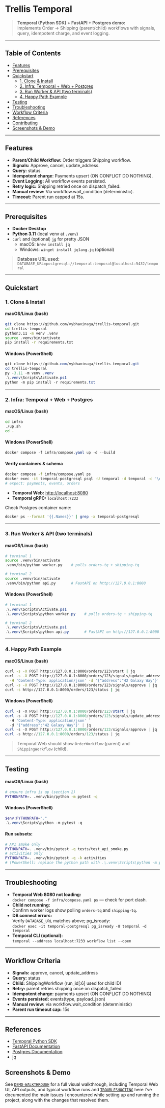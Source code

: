 # Trellis Temporal

> **Temporal (Python SDK) + FastAPI + Postgres demo:**  
Implements Order → Shipping (parent/child) workflows with signals, query, idempotent charge, and event logging.

---

## Table of Contents
- [Features](#features)
- [Prerequisites](#prerequisites)
- [Quickstart](#quickstart)
  - [1. Clone & Install](#1-clone--install)
  - [2. Infra: Temporal + Web + Postgres](#2-infra-temporal--web--postgres)
  - [3. Run Worker & API (two terminals)](#3-run-worker--api-two-terminals)
  - [4. Happy Path Example](#4-happy-path-example)
- [Testing](#testing)
- [Troubleshooting](#troubleshooting)
- [Workflow Criteria](#workflow-criteria)
- [References](#references)
- [Contributing](#contributing)
- [Screenshots & Demo](#screenshots--demo)

---

## Features

- **Parent/Child Workflow:** Order triggers Shipping workflow.
- **Signals:** Approve, cancel, update_address.
- **Query:** status.
- **Idempotent charge:** Payments upsert (ON CONFLICT DO NOTHING).
- **Event Logging:** All workflow events persisted.
- **Retry logic:** Shipping retried once on dispatch_failed.
- **Manual review:** Via workflow.wait_condition (deterministic).
- **Timeout:** Parent run capped at 15s.

---

## Prerequisites

- **Docker Desktop**
- **Python 3.11** (local venv at `.venv`)
- `curl` and (optional) [`jq`](https://stedolan.github.io/jq/) for pretty JSON  
  - macOS: `brew install jq`
  - Windows: `winget install jqlang.jq` (optional)

> **Database URL used:**  
> `DATABASE_URL=postgresql://temporal:temporal@localhost:5432/temporal`

---

## Quickstart

### 1. Clone & Install

#### macOS/Linux (bash)
```bash
git clone https://github.com/vybhavinaga/trellis-temporal.git
cd trellis-temporal
python3.11 -m venv .venv
source .venv/bin/activate
pip install -r requirements.txt
```
#### Windows (PowerShell)
```powershell
git clone https://github.com/vybhavinaga/trellis-temporal.git
cd trellis-temporal
py -3.11 -m venv .venv
.\.venv\Scripts\Activate.ps1
python -m pip install -r requirements.txt
```

---

### 2. Infra: Temporal + Web + Postgres

#### macOS/Linux (bash)
```bash
cd infra
./up.sh
cd -
```
#### Windows (PowerShell)
```powershell
docker compose -f infra/compose.yaml up -d --build
```

#### Verify containers & schema
```bash
docker compose -f infra/compose.yaml ps
docker exec -it temporal-postgresql psql -U temporal -d temporal -c '\dt'
# expect: payments, events, orders
```
- **Temporal Web:** [http://localhost:8080](http://localhost:8080)
- **Temporal gRPC:** `localhost:7233`

Check Postgres container name:
```bash
docker ps --format '{{.Names}}' | grep -x temporal-postgresql
```

---

### 3. Run Worker & API (two terminals)

#### macOS/Linux (bash)
```bash
# terminal 1
source .venv/bin/activate
.venv/bin/python worker.py    # polls orders-tq + shipping-tq

# terminal 2
source .venv/bin/activate
.venv/bin/python api.py       # FastAPI on http://127.0.0.1:8000
```
#### Windows (PowerShell)
```powershell
# terminal 1
.\.venv\Scripts\Activate.ps1
.\.venv\Scripts\python worker.py    # polls orders-tq + shipping-tq

# terminal 2
.\.venv\Scripts\Activate.ps1
.\.venv\Scripts\python api.py       # FastAPI on http://127.0.0.1:8000
```
---

### 4. Happy Path Example

#### macOS/Linux (bash)
```bash
curl -s -X POST http://127.0.0.1:8000/orders/123/start | jq
curl -s -X POST http://127.0.0.1:8000/orders/123/signals/update_address \
  -H 'Content-Type: application/json' -d '{"address":"42 Galaxy Way"}' | jq
curl -s -X POST http://127.0.0.1:8000/orders/123/signals/approve | jq
curl -s http://127.0.0.1:8000/orders/123/status | jq
```
#### Windows (PowerShell)
```powershell
curl -s -X POST http://127.0.0.1:8000/orders/123/start | jq
curl -s -X POST http://127.0.0.1:8000/orders/123/signals/update_address `
  -H 'Content-Type: application/json' `
  -d '{"address":"42 Galaxy Way"}' | jq
curl -s -X POST http://127.0.0.1:8000/orders/123/signals/approve | jq
curl -s http://127.0.0.1:8000/orders/123/status | jq
```

> Temporal Web should show `OrderWorkflow` (parent) and `ShippingWorkflow` (child).

---

## Testing

#### macOS/Linux (bash)
```bash
# ensure infra is up (section 2)
PYTHONPATH=. .venv/bin/python -m pytest -q
```
#### Windows (PowerShell)
```powershell
$env:PYTHONPATH="."
.\.venv\Scripts\python -m pytest -q
```
#### Run subsets:
```bash
# API smoke only
PYTHONPATH=. .venv/bin/pytest -q tests/test_api_smoke.py
# activities only
PYTHONPATH=. .venv/bin/pytest -q -k activities
# (PowerShell: replace the python path with .\.venv\Scripts\python -m pytest ...)
```

---

## Troubleshooting

- **Temporal Web 8080 not loading:**  
  `docker compose -f infra/compose.yaml ps` — check for port clash.
- **Child not running:**  
  Confirm worker logs show polling `orders-tq` and `shipping-tq`.
- **DB connect errors:**  
  Verify `DATABASE_URL` matches above; pg_isready:  
  `docker exec -it temporal-postgresql pg_isready -U temporal -d temporal`
- **Temporal CLI (optional):**  
  `temporal --address localhost:7233 workflow list --open`

---

## Workflow Criteria

- **Signals:** approve, cancel, update_address
- **Query:** status
- **Child:** ShippingWorkflow (run_id[:6] used for child ID)
- **Retry:** parent retries shipping once on dispatch_failed
- **Idempotent charge:** payments upsert (ON CONFLICT DO NOTHING)
- **Events persisted:** events(type, payload_json)
- **Manual review:** via workflow.wait_condition (deterministic)
- **Parent run timeout cap:** 15s

---

## References

- [Temporal Python SDK](https://docs.temporal.io/dev-guide/python/introduction)
- [FastAPI Documentation](https://fastapi.tiangolo.com/)
- [Postgres Documentation](https://www.postgresql.org/docs/)
- [jq](https://stedolan.github.io/jq/)

## Screenshots & Demo

See [`DEMO-WALKTHROUGH`](trellis-temporal/docs/DEMO-WALKTHROUGH.md) for a full visual walkthrough, including Temporal Web UI, API outputs, and typical workflow runs and [`TROUBLESHOOTING`](trellis-temporal/docs/TROUBLESHOOTING.md) here I’ve documented the main issues I encountered while setting up and running the project, along with the changes that resolved them.
